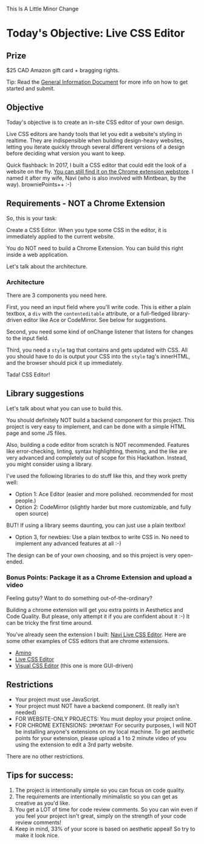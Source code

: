 
This
Is
A
Little
Minor
Change

# Today's Objective: Live CSS Editor

## Prize

$25 CAD Amazon gift card + bragging rights.

Tip: Read the [General Information Document](General%20Information.md) for more info on how to get started and submit.

## Objective

Today's objective is to create an in-site CSS editor of your own design.

Live CSS editors are handy tools that let you edit a website's styling in realtime. They are indispensible when building design-heavy websites, letting you iterate quickly through several different versions of a design before deciding what version you want to keep.

Quick flashback: In 2017, I built a CSS editor that could edit the look of a website on the fly. [You can still find it on the Chrome extension webstore](https://chrome.google.com/webstore/detail/navi-live-css-editor/cbiegoddgmmhbaompgcnkhjgonpkpogc). I named it after my wife, Navi (who is also involved with Mintbean, by the way). browniePoints++ :-)

## Requirements - NOT a Chrome Extension

So, this is your task:

Create a CSS Editor. When you type some CSS in the editor, it is immediately applied to the current website.

You do NOT need to build a Chrome Extension. You can build this right inside a web application.

Let's talk about the architecture.

### Architecture

There are 3 components you need here.

First, you need an input field where you'll write code. This is either a plain textbox, a `div` with the `contenteditable` attribute, or a full-fledged library-driven editor like Ace or CodeMirror. See below for suggestions.

Second, you need some kind of onChange listener that listens for changes to the input field.

Third, you need a `style` tag that contains and gets updated with CSS. All you should have to do is output your CSS into the `style` tag's innerHTML, and the browser should pick it up immediately. 

Tada! CSS Editor!

## Library suggestions

Let's talk about what you can use to build this.

You should definitely NOT build a backend component for this project. This project is very easy to implement, and can be done with a simple HTML page and some JS files.

Also, building a code editor from scratch is NOT recommended. Features like error-checking, linting, syntax highlighting, theming, and the like are very advanced and completely out of scope for this Hackathon. Instead, you might consider using a library.

I've used the following libraries to do stuff like this, and they work pretty well:
* Option 1: Ace Editor (easier and more polished. recommended for most people.)
* Option 2: CodeMirror (slightly harder but more customizable, and fully open source)

BUT! If using a library seems daunting, you can just use a plain textbox!
* Option 3, for newbies: Use a plain textbox to write CSS in. No need to implement any advanced features at all :-)

The design can be of your own choosing, and so this project is very open-ended.

### Bonus Points: Package it as a Chrome Extension and upload a video

Feeling gutsy? Want to do something out-of-the-ordinary?

Building a chrome extension will get you extra points in Aesthetics and Code Quality. But please, only attempt it if you are confident about it :-) It can be tricky the first time around.

You've already seen the extension I built: [Navi Live CSS Editor](https://chrome.google.com/webstore/detail/navi-live-css-editor/cbiegoddgmmhbaompgcnkhjgonpkpogc). Here are some other examples of CSS editors that are chrome extensions.

* [Amino](https://chrome.google.com/webstore/detail/amino-live-css-editor/pbcpfbcibpcbfbmddogfhcijfpboeaaf?hl=en-GB)
* [Live CSS Editor](http://www.livecsseditor.com/)
* [Visual CSS Editor](https://chrome.google.com/webstore/detail/visual-css-editor/mibmnbcmaafgepannenjiemibkojedam) (this one is more GUI-driven)

## Restrictions

* Your project must use JavaScript.
* Your project must NOT have a backend component. (It really isn't needed)
* FOR WEBSITE-ONLY PROJECTS: You must deploy your project online.
* FOR CHROME EXTENSIONS: `IMPORTANT` For security purposes, I will NOT be installing anyone's extensions on my local machine. To get aesthetic points for your extension, please upload a 1 to 2 minute video of you using the extension to edit a 3rd party website.

There are no other restrictions.

## Tips for success:

1. The project is intentionally simple so you can focus on code quality.
1. The requirements are intentionally minimalistic so you can get as creative as you'd like.
1. You get a LOT of time for code review comments. So you can win even if you feel your project isn't great, simply on the strength of your code review comments!
1. Keep in mind, 33% of your score is based on aesthetic appeal! So try to make it look nice.
